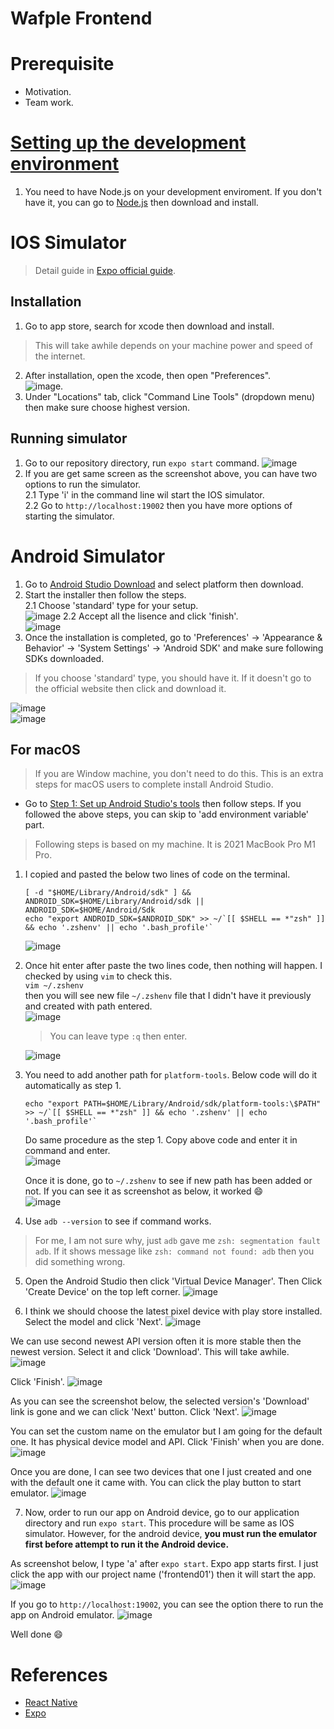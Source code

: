 # Wafple Frontend

# Prerequisite
- Motivation.
- Team work.

# [Setting up the development environment](https://reactnative.dev/docs/environment-setup)
1. You need to have Node.js on your development enviroment. If you don't have it, you can go to [Node.js](https://nodejs.org/en/) then download and install.

# IOS Simulator
> Detail guide in [Expo official guide](https://docs.expo.dev/workflow/ios-simulator/).

## Installation
1. Go to app store, search for xcode then download and install.  
  > This will take awhile depends on your machine power and speed of the internet.  
2. After installation, open the xcode, then open "Preferences".  
  ![image](https://user-images.githubusercontent.com/25420417/151321321-4ec0e89e-5ff6-4b56-8518-7abc6e0d5583.png). 
3. Under "Locations" tab, click "Command Line Tools" (dropdown menu) then make sure choose highest version.

## Running simulator
1. Go to our repository directory, run `expo start` command. 
  ![image](https://user-images.githubusercontent.com/25420417/151686802-092eab64-e036-4b8f-9e80-8cac22da836c.png)
2. If you are get same screen as the screenshot above, you can have two options to run the simulator.  
  2.1 Type 'i' in the command line wil start the IOS simulator.  
  2.2 Go to `http://localhost:19002` then you have more options of starting the simulator.

# Android Simulator
1. Go to [Android Studio Download](https://developer.android.com/studio) and select platform then download.
2. Start the installer then follow the steps.  
  2.1 Choose 'standard' type for your setup.  
    ![image](https://user-images.githubusercontent.com/25420417/151687477-3611f69a-94d0-4f4a-92dc-ee8ca7490a2a.png) 
  2.2 Accept all the lisence and click 'finish'.  
    ![image](https://user-images.githubusercontent.com/25420417/151688547-74a3a07c-fc83-4a69-8185-91efa1bf0405.png) 
3. Once the installation is completed, go to 'Preferences' -> 'Appearance & Behavior' -> 'System Settings' -> 'Android SDK' and make sure following SDKs downloaded.
  > If you choose 'standard' type, you should have it. If it doesn't go to the official website then click and download it.  

  ![image](https://user-images.githubusercontent.com/25420417/151688802-e7bc62fd-d811-4882-8981-c3aca018035a.png)  
  ![image](https://user-images.githubusercontent.com/25420417/151688862-53f87185-5b76-4980-b3c5-1ebdf15930a6.png)  
  
## For macOS
> If you are Window machine, you don't need to do this. This is an extra steps for macOS users to complete install Android Studio.  

- Go to [Step 1: Set up Android Studio's tools](https://docs.expo.dev/workflow/android-studio-emulator/#step-1-set-up-android-studios-tools) then follow steps. If you followed the above steps, you can skip to 'add environment variable' part.
 
> Following steps is based on my machine. It is 2021 MacBook Pro M1 Pro.
1. I copied and pasted the below two lines of code on the terminal.  
    ```
    [ -d "$HOME/Library/Android/sdk" ] && ANDROID_SDK=$HOME/Library/Android/sdk || ANDROID_SDK=$HOME/Android/Sdk
    echo "export ANDROID_SDK=$ANDROID_SDK" >> ~/`[[ $SHELL == *"zsh" ]] && echo '.zshenv' || echo '.bash_profile'`
    ```  
    ![image](https://user-images.githubusercontent.com/25420417/151689938-653d5482-38c4-42c8-aa38-3b2953304d04.png)  

2. Once hit enter after paste the two lines code, then nothing will happen. I checked by using `vim` to check this.  
    `vim ~/.zshenv`  
    then you will see new file `~/.zshenv` file that I didn't have it previously and created with path entered.  
    ![image](https://user-images.githubusercontent.com/25420417/151690030-9d3f83ed-6f20-4f22-8ee6-9ed6683ec648.png)  
      > You can leave type `:q` then enter.  
  
    ![image](https://user-images.githubusercontent.com/25420417/151690120-52f524e1-ddeb-4f11-9594-4f968d12e0ee.png)  

3. You need to add another path for `platform-tools`. Below code will do it automatically as step 1.  
    ```
    echo "export PATH=$HOME/Library/Android/sdk/platform-tools:\$PATH" >> ~/`[[ $SHELL == *"zsh" ]] && echo '.zshenv' || echo '.bash_profile'`
    ```  
    Do same procedure as the step 1. Copy above code and enter it in command and enter.  
    ![image](https://user-images.githubusercontent.com/25420417/151690228-2c504238-85ab-4aaf-bce1-3445289007b1.png)  
  
    Once it is done, go to `~/.zshenv` to see if new path has been added or not. If you can see it as screenshot as below, it worked 😄  
    ![image](https://user-images.githubusercontent.com/25420417/151690282-9fe71ee1-68e4-4d4b-ba92-b78e62cb56c9.png)  
  
4. Use `adb --version` to see if command works.
  > For me, I am not sure why, just `adb` gave me `zsh: segmentation fault  adb`. If it shows message like `zsh: command not found: adb` then you did something wrong.


5. Open the Android Studio then click 'Virtual Device Manager'. Then Click 'Create Device' on the top left corner.
  ![image](https://user-images.githubusercontent.com/25420417/151691680-f1f6b6b7-04ac-4404-b00b-84e35a3b001c.png)
  
6. I think we should choose the latest pixel device with play store installed. Select the model and click 'Next'.
  ![image](https://user-images.githubusercontent.com/25420417/151692035-ec54f8d7-85ac-45de-9393-b6ca4791d82e.png)
  
  We can use second newest API version often it is more stable then the newest version. Select it and click 'Download'. This will take awhile.
  ![image](https://user-images.githubusercontent.com/25420417/151692015-e04c2608-c0b2-44e9-a048-e7af976f5456.png)

  Click 'Finish'.
  ![image](https://user-images.githubusercontent.com/25420417/151692151-c86a7be8-b122-4842-97fb-fe23c392c280.png)

  As you can see the screenshot below, the selected version's 'Download' link is gone and we can click 'Next' button. Click 'Next'.
  ![image](https://user-images.githubusercontent.com/25420417/151692183-20070d12-d642-44db-a520-bf9ce85eabb3.png)

  You can set the custom name on the emulator but I am going for the default one. It has physical device model and API. Click 'Finish' when you are done.
  ![image](https://user-images.githubusercontent.com/25420417/151692227-b172c91f-d60e-494e-96f0-d517f0fac267.png)

  Once you are done, I can see two devices that one I just created and one with the default one it came with. You can click the play button to start emulator.
  ![image](https://user-images.githubusercontent.com/25420417/151692343-2f5de82e-0b05-4d56-9212-d5bd8cb62d83.png)

7. Now, order to run our app on Android device, go to our application directory and run `expo start`. This procedure will be same as IOS simulator. However, for the android device, **you must run the emulator first before attempt to run it the Android device.**

  As screenshot below, I type 'a' after `expo start`. Expo app starts first. I just click the app with our project name ('frontend01') then it will start the app. 
  ![image](https://user-images.githubusercontent.com/25420417/151692678-a9b11a8a-40e2-4ebc-9f87-ad8cad4aa0fe.png)

  If you go to `http://localhost:19002`, you can see the option there to run the app on Android emulator.
  ![image](https://user-images.githubusercontent.com/25420417/151692526-f529103d-2813-4b78-9873-d0f85d0441fe.png)
  
  Well done :smile:


# References
- [React Native](https://reactnative.dev/)
- [Expo](https://docs.expo.dev/workflow/android-studio-emulator/#step-1-set-up-android-studios-tools)
